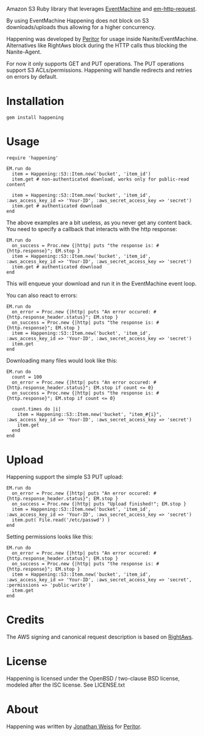 Amazon S3 Ruby library that leverages [EventMachine](http://rubyeventmachine.com/) and [em-http-request](http://github.com/igrigorik/em-http-request).

By using EventMachine Happening does not block on S3 downloads/uploads thus allowing for a higher concurrency.

Happening was developed by [Peritor](http://www.peritor.com) for usage inside Nanite/EventMachine. 
Alternatives like RightAws block during the HTTP calls thus blocking the Nanite-Agent.

For now it only supports GET and PUT operations. The PUT operations support S3 ACLs/permissions.
Happening will handle redirects and retries on errors by default.

Installation
============

    gem install happening

Usage
=============

    require 'happening'
    
    EM.run do
      item = Happening::S3::Item.new('bucket', 'item_id')
      item.get # non-authenticated download, works only for public-read content
    
      item = Happening::S3::Item.new('bucket', 'item_id', :aws_access_key_id => 'Your-ID', :aws_secret_access_key => 'secret')
      item.get # authenticated download
    end
    
The above examples are a bit useless, as you never get any content back. 
You need to specify a callback that interacts with the http response:

    EM.run do
      on_success = Proc.new {|http| puts "the response is: #{http.response}"; EM.stop }
      item = Happening::S3::Item.new('bucket', 'item_id', :aws_access_key_id => 'Your-ID', :aws_secret_access_key => 'secret')
      item.get # authenticated download
    end
    
This will enqueue your download and run it in the EventMachine event loop.

You can also react to errors:

    EM.run do
      on_error = Proc.new {|http| puts "An error occured: #{http.response_header.status}"; EM.stop }
      on_success = Proc.new {|http| puts "the response is: #{http.response}"; EM.stop }
      item = Happening::S3::Item.new('bucket', 'item_id', :aws_access_key_id => 'Your-ID', :aws_secret_access_key => 'secret')
      item.get
    end
    
Downloading many files would look like this:

    EM.run do
      count = 100
      on_error = Proc.new {|http| puts "An error occured: #{http.response_header.status}"; EM.stop if count <= 0}
      on_success = Proc.new {|http| puts "the response is: #{http.response}"; EM.stop if count <= 0}
      
      count.times do |i|
        item = Happening::S3::Item.new('bucket', "item_#{i}", :aws_access_key_id => 'Your-ID', :aws_secret_access_key => 'secret')
        item.get
      end
    end
    
Upload
=============

Happening support the simple S3 PUT upload:    
  
    EM.run do
      on_error = Proc.new {|http| puts "An error occured: #{http.response_header.status}"; EM.stop }
      on_success = Proc.new {|http| puts "Upload finished!"; EM.stop }
      item = Happening::S3::Item.new('bucket', 'item_id', :aws_access_key_id => 'Your-ID', :aws_secret_access_key => 'secret')
      item.put( File.read('/etc/passwd') )
    end
    
Setting permissions looks like this:

    EM.run do
      on_error = Proc.new {|http| puts "An error occured: #{http.response_header.status}"; EM.stop }
      on_success = Proc.new {|http| puts "the response is: #{http.response}"; EM.stop }
      item = Happening::S3::Item.new('bucket', 'item_id', :aws_access_key_id => 'Your-ID', :aws_secret_access_key => 'secret', :permissions => 'public-write')
      item.get
    end


Credits
=============

The AWS signing and canonical request description is based on [RightAws](http://github.com/rightscale/right_aws).
    
    
License
=============

Happening is licensed under the OpenBSD / two-clause BSD license, modeled after the ISC license. See LICENSE.txt


About
=============

Happening was written by [Jonathan Weiss](http://twitter.com/jweiss) for [Peritor](http://www.peritor.com).

